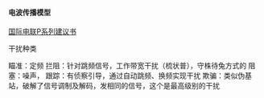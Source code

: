 #### 电波传播模型

[国际电联P系列建议书](http://www.srrc.org.cn/spreadmodel/)

干扰种类

瞄准：定频
拦阻：针对跳频信号，工作带宽干扰（梳状普），守株待兔方式的
阻塞：噪声，
跟踪：有侦察引导，通过自动跳频、换频实现干扰
欺骗：类似伪基站，破解了信号调制及解码，发相同的信号，这个是最高级别的干扰

